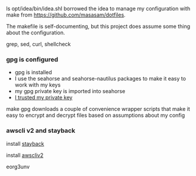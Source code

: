 ls opt/idea/bin/idea.shI borrowed the idea to manage my configuration with make from https://github.com/masasam/dotfiles. 

The makefile is self-documenting, but this project does  assume some thing about the configuration.


grep, sed, curl, shellcheck

### gpg is configured
 - gpg is installed
 - I use the seahorse and seahorse-nautilus packages to make it easy to work with my keys
 - my gpg private key is imported into seahorse
 - [I trusted my private key](https://www.gnupg.org/gph/en/manual/x334.html)

make gpg downloads a couple of convenience wrapper scripts that make it easy to encrypt and decrypt files based on assumptions about my config

### awscli v2 and stayback

install [stayback](https://github.com/natemarks/stayback)

install [awscliv2](https://docs.aws.amazon.com/cli/latest/userguide/getting-started-install.html)

eorg3unv
